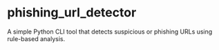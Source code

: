 # phishing_url_detector
A simple Python CLI tool that detects suspicious or phishing URLs using rule-based analysis.
